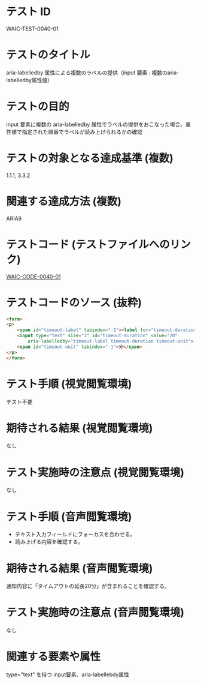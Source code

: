 # テスト ID
WAIC-TEST-0040-01

# テストのタイトル
aria-labelledby 属性による複数のラベルの提供（input 要素 : 複数のaria-labelledby属性値）

# テストの目的
input 要素に複数の aria-labelledby 属性でラベルの提供をおこなった場合、属性値で指定された順番でラベルが読み上げられるかの確認

# テストの対象となる達成基準 (複数)
1.1.1, 3.3.2

# 関連する達成方法 (複数)
ARIA9

# テストコード (テストファイルへのリンク)
[WAIC-CODE-0040-01](https://waic.github.io/as_test/WAIC-CODE/WAIC-CODE-0040-01.html)

# テストコードのソース (抜粋)
```HTML
<form>
<p>
    <span id="timeout-label" tabindex="-1"><label for="timeout-duration">タイムアウトの延長</label></span>
    <input type="text" size="3" id="timeout-duration" value="20" 
        aria-labelledby="timeout-label timeout-duration timeout-unit">
    <span id="timeout-unit" tabindex="-1">分</span>
</p>
</form>
```

# テスト手順 (視覚閲覧環境)
テスト不要

# 期待される結果 (視覚閲覧環境)
なし

# テスト実施時の注意点 (視覚閲覧環境)
なし

# テスト手順 (音声閲覧環境)
- テキスト入力フィールドにフォーカスを合わせる。
- 読み上げる内容を確認する。

# 期待される結果 (音声閲覧環境)
通知内容に「タイムアウトの延長20分」が含まれることを確認する。

# テスト実施時の注意点 (音声閲覧環境)
なし

# 関連する要素や属性
type="text" を持つ input要素、aria-labellebdy属性
